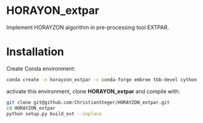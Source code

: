 # HORAYON_extpar

Implement HORAYZON algorithm in pre-processing tool EXTPAR.

# Installation

 Create Conda environment:
```bash
conda create -n horayzon_extpar -c conda-forge embree tbb-devel cython numpy xarray netcdf4 matplotlib cartopy pyproj ipython
```
activate this environment, clone **HORAYON_extpar** and compile with:
```bash
git clone git@github.com:ChristianSteger/HORAYZON_extpar.git
cd HORAYZON_extpar
python setup.py build_ext --inplace
```
